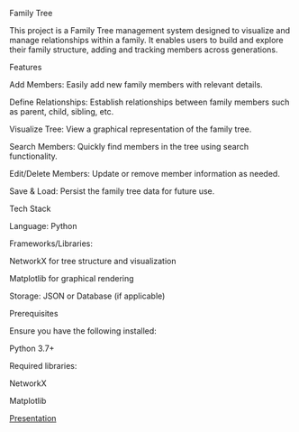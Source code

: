 Family Tree

This project is a Family Tree management system designed to visualize and manage relationships within a family. It enables users to build and explore their family structure, adding and tracking members across generations.

Features

Add Members: Easily add new family members with relevant details.

Define Relationships: Establish relationships between family members such as parent, child, sibling, etc.

Visualize Tree: View a graphical representation of the family tree.

Search Members: Quickly find members in the tree using search functionality.

Edit/Delete Members: Update or remove member information as needed.

Save & Load: Persist the family tree data for future use.


Tech Stack

Language: Python

Frameworks/Libraries:

NetworkX for tree structure and visualization

Matplotlib for graphical rendering

Storage: JSON or Database (if applicable)

Prerequisites

Ensure you have the following installed:

Python 3.7+

Required libraries:

NetworkX

Matplotlib


[Presentation](https://docs.google.com/presentation/d/1kzNGZWIH32cyok6qOlye6qK_2Tge8CTfeQiieCIYKik/present?slide=id.g25e67292017_0_5)

